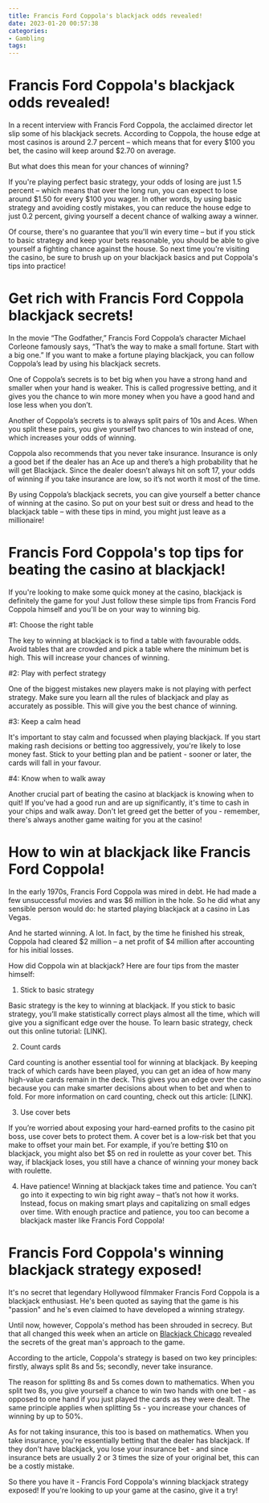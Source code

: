 ```yaml
---
title: Francis Ford Coppola's blackjack odds revealed!
date: 2023-01-20 00:57:38
categories:
- Gambling
tags:
---
```



#  Francis Ford Coppola's blackjack odds revealed!

In a recent interview with Francis Ford Coppola, the acclaimed director let slip some of his blackjack secrets. According to Coppola, the house edge at most casinos is around 2.7 percent – which means that for every $100 you bet, the casino will keep around $2.70 on average.

But what does this mean for your chances of winning?

If you're playing perfect basic strategy, your odds of losing are just 1.5 percent – which means that over the long run, you can expect to lose around $1.50 for every $100 you wager. In other words, by using basic strategy and avoiding costly mistakes, you can reduce the house edge to just 0.2 percent, giving yourself a decent chance of walking away a winner.

Of course, there's no guarantee that you'll win every time – but if you stick to basic strategy and keep your bets reasonable, you should be able to give yourself a fighting chance against the house. So next time you're visiting the casino, be sure to brush up on your blackjack basics and put Coppola's tips into practice!

#  Get rich with Francis Ford Coppola blackjack secrets!

In the movie “The Godfather,” Francis Ford Coppola’s character Michael Corleone famously says, “That’s the way to make a small fortune. Start with a big one.” If you want to make a fortune playing blackjack, you can follow Coppola’s lead by using his blackjack secrets.

One of Coppola’s secrets is to bet big when you have a strong hand and smaller when your hand is weaker. This is called progressive betting, and it gives you the chance to win more money when you have a good hand and lose less when you don’t.

Another of Coppola’s secrets is to always split pairs of 10s and Aces. When you split these pairs, you give yourself two chances to win instead of one, which increases your odds of winning.

Coppola also recommends that you never take insurance. Insurance is only a good bet if the dealer has an Ace up and there’s a high probability that he will get Blackjack. Since the dealer doesn’t always hit on soft 17, your odds of winning if you take insurance are low, so it’s not worth it most of the time.

By using Coppola’s blackjack secrets, you can give yourself a better chance of winning at the casino. So put on your best suit or dress and head to the blackjack table – with these tips in mind, you might just leave as a millionaire!

#  Francis Ford Coppola's top tips for beating the casino at blackjack!

If you're looking to make some quick money at the casino, blackjack is definitely the game for you! Just follow these simple tips from Francis Ford Coppola himself and you'll be on your way to winning big.

#1: Choose the right table

The key to winning at blackjack is to find a table with favourable odds. Avoid tables that are crowded and pick a table where the minimum bet is high. This will increase your chances of winning.

#2: Play with perfect strategy

One of the biggest mistakes new players make is not playing with perfect strategy. Make sure you learn all the rules of blackjack and play as accurately as possible. This will give you the best chance of winning.

#3: Keep a calm head

It's important to stay calm and focussed when playing blackjack. If you start making rash decisions or betting too aggressively, you're likely to lose money fast. Stick to your betting plan and be patient - sooner or later, the cards will fall in your favour.

#4: Know when to walk away

Another crucial part of beating the casino at blackjack is knowing when to quit! If you've had a good run and are up significantly, it's time to cash in your chips and walk away. Don't let greed get the better of you - remember, there's always another game waiting for you at the casino!

#  How to win at blackjack like Francis Ford Coppola!

In the early 1970s, Francis Ford Coppola was mired in debt. He had made a few unsuccessful movies and was $6 million in the hole. So he did what any sensible person would do: he started playing blackjack at a casino in Las Vegas.

And he started winning. A lot. In fact, by the time he finished his streak, Coppola had cleared $2 million – a net profit of $4 million after accounting for his initial losses.

How did Coppola win at blackjack? Here are four tips from the master himself:

1) Stick to basic strategy

Basic strategy is the key to winning at blackjack. If you stick to basic strategy, you’ll make statistically correct plays almost all the time, which will give you a significant edge over the house. To learn basic strategy, check out this online tutorial: [LINK].

2) Count cards

Card counting is another essential tool for winning at blackjack. By keeping track of which cards have been played, you can get an idea of how many high-value cards remain in the deck. This gives you an edge over the casino because you can make smarter decisions about when to bet and when to fold. For more information on card counting, check out this article: [LINK].

3) Use cover bets

If you’re worried about exposing your hard-earned profits to the casino pit boss, use cover bets to protect them. A cover bet is a low-risk bet that you make to offset your main bet. For example, if you’re betting $10 on blackjack, you might also bet $5 on red in roulette as your cover bet. This way, if blackjack loses, you still have a chance of winning your money back with roulette.

4) Have patience!
  Winning at blackjack takes time and patience. You can’t go into it expecting to win big right away – that’s not how it works. Instead, focus on making smart plays and capitalizing on small edges over time. With enough practice and patience, you too can become a blackjack master like Francis Ford Coppola!

#  Francis Ford Coppola's winning blackjack strategy exposed!

It's no secret that legendary Hollywood filmmaker Francis Ford Coppola is a blackjack enthusiast. He's been quoted as saying that the game is his "passion" and he's even claimed to have developed a winning strategy.

Until now, however, Coppola's method has been shrouded in secrecy. But that all changed this week when an article on <a href="https://www.blackjackchicago.com/francis-ford-coppolas-winning-blackjack-strategy">Blackjack Chicago</a> revealed the secrets of the great man's approach to the game.

According to the article, Coppola's strategy is based on two key principles: firstly, always split 8s and 5s; secondly, never take insurance.

The reason for splitting 8s and 5s comes down to mathematics. When you split two 8s, you give yourself a chance to win two hands with one bet - as opposed to one hand if you just played the cards as they were dealt. The same principle applies when splitting 5s - you increase your chances of winning by up to 50%.

As for not taking insurance, this too is based on mathematics. When you take insurance, you're essentially betting that the dealer has blackjack. If they don't have blackjack, you lose your insurance bet - and since insurance bets are usually 2 or 3 times the size of your original bet, this can be a costly mistake.

So there you have it - Francis Ford Coppola's winning blackjack strategy exposed! If you're looking to up your game at the casino, give it a try!
